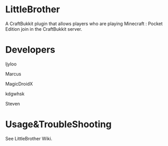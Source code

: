 LittleBrother
=============

A CraftBukkit plugin that allows players who are playing Minecraft : Pocket Edition join in the CraftBukkit server.

Developers
==========
ljyloo

Marcus

MagicDroidX

kdgwhsk

Steven

Usage&TroubleShooting
=====================
See LittleBrother Wiki.
